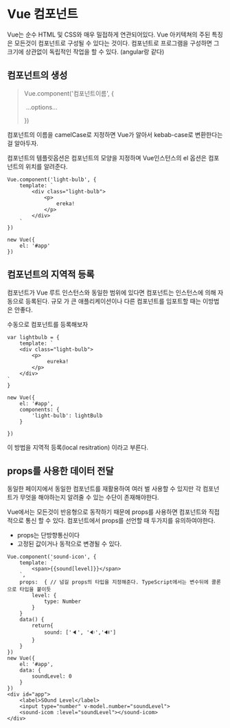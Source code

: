 # Vue 컴포넌트

Vue는 순수 HTML 및 CSS와 매우 밀접하게 연관되어있다. Vue 아키텍쳐의 주된 특징은 모든것이 컴포넌트로 구성될 수 있다는 것이다. 컴포넌트로 프로그램을 구성하면 그 크기에 상관없이 독립적인 작업을 할 수 있다. (angular랑 같다)



## 컴포넌트의 생성

> Vue.component('컴포넌트이름', {
>
> ​	...options...
>
> })

컴포넌트의 이름을 camelCase로 지정하면 Vue가 알아서 kebab-case로 변환한다는걸 알아두자.



컴포넌트의 템플릿옵션은 컴포넌트의 모양을 지정하며 Vue인스턴스의 el 옵션은 컴포넌트의 위치를 알려준다.

```vue
Vue.component('light-bulb', {
	template: `
		<div class="light-bulb">
         	<p>
                ereka!
            </p>   
		</div>
	`
})

new Vue({
	el: '#app'
})
```



## 컴포넌트의 지역적 등록

컴포넌트가 Vue 루트 인스턴스와 동일한 범위에 있다면 컴포넌트는 인스턴스에 의해 자동으로 등록된다. 규모 가 큰 애플리케이션이나 다른 컴포넌트를 임포트할 때는 이방법은 안좋다.

수동으로 컴포넌트를 등록해보자

```vue
var lightbulb = {
	template: `
	<div class="light-bulb">
    	<p>
             eureka!
        </p>    
	</div>	
`
}

new Vue({
	el: '#app',
	components: {
		'light-bulb': lightBulb
	}
	
})
```

이 방법을 지역적 등록(local resitration) 이라고 부른다.



## props를 사용한 데이터 전달

동일한 페이지에서 동일한 컴포넌트를 재활용하여 여러 벌 사용할 수 있지만 각 컴포넌트가 무엇을 해야하는지 알려줄 수 있는 수단이 존재해야한다.

Vue에서는 모든것이 반응형으로 동작하기 때문에 props를 사용하면 컴포넌트와 직접적으로 통신 할 수 있다. 컴포넌트에서 props를 선언할 때 두가지를 유의하여야한다.

- props는 단방향통신이다
- 고정된 값이거나 동적으로 변경될 수 있다.



```vue
Vue.component('sound-icon', {
	template: `
		<span>{{sound[level]}}</span>
	`,
    props:  { // 넘길 props의 타입을 지정해준다. TypeScript에서는 변수뒤에 콜론으로 타입을 붙이듯
        level: {
            type: Number
        }
    }
	data() {
		return{
			sound: ['🔈', '🔉','🔊']
		}	
	}
})
new Vue({
	el: '#app',
	data: {
		soundLevel: 0
	}
})
<div id="app">
    <label>SOund Level</label>
	<input type="number" v-model.number="soundLevel">
    <sound-icom :level="soundLevel"></sound-icom>
</div>
```

